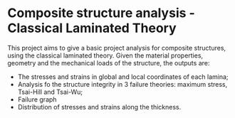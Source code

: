 # Composite structure analysis - Classical Laminated Theory

This project aims to give a basic project analysis for composite structures, using the classical laminated theory. Given the material properties, geometry and the mechanical loads of the structure, the outputs are:
- The stresses and strains in global and local coordinates of each lamina;
- Analysis fo the structure integrity in 3 failure theories: maximum stress, Tsai-Hill and Tsai-Wu;
- Failure graph 
- Distribution of stresses and strains along the thickness.
